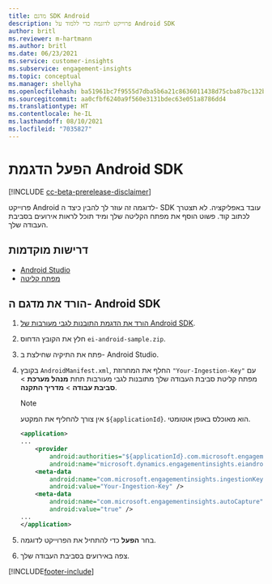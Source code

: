 ```yaml
---
title: מדגם SDK Android
description: פרוייקט לדוגמה כדי ללמוד על Android SDK
author: britl
ms.reviewer: m-hartmann
ms.author: britl
ms.date: 06/23/2021
ms.service: customer-insights
ms.subservice: engagement-insights
ms.topic: conceptual
ms.manager: shellyha
ms.openlocfilehash: ba51961bc7f9555d7dba5b6a21c8636011438d75cba87bc132b896841c467a33
ms.sourcegitcommit: aa0cfbf6240a9f560e3131bdec63e051a8786dd4
ms.translationtype: HT
ms.contentlocale: he-IL
ms.lasthandoff: 08/10/2021
ms.locfileid: "7035827"
---
```

# <a name="run-the-android-sdk-sample"></a>הפעל הדגמת Android SDK

[!INCLUDE [cc-beta-prerelease-disclaimer](includes/cc-beta-prerelease-disclaimer.md)]

פרוייקט Android לדוגמה זה עוזר לך להבין כיצד ה- SDK עובד באפליקציה. לא תצטרך לכתוב קוד. פשוט הוסף את מפתח הקליטה שלך ומיד תוכל לראות אירועים בסביבת העבודה שלך.

## <a name="prerequisites"></a>דרישות מוקדמות

- [Android Studio](https://developer.android.com/studio)
- [מפתח קליטה](get-started-android.md)

## <a name="download-the-android-sdk-sample"></a>הורד את מדגם ה- Android SDK

1. [הורד את הדגמת התובנות לגבי מעורבות של Android SDK](https://download.pi.dynamics.com/sdk/EI-SDKs/ei-android-sample.zip).
1. חלץ את הקובץ הדחוס `ei-android-sample.zip`.
1. פתח את התיקיה שחילצת ב- Android Studio.
1. בקובץ `AndroidManifest.xml`, החלף את המחרוזת `"Your-Ingestion-Key"` עם מפתח קליטת סביבת העבודה שלך מתובנות לגבי מעורבות תחת **מנהל מערכת** > **סביבת עבודה** > **מדריך התקנה**. 

   > [!NOTE]
   > אין צורך להחליף את המקטע `${applicationId}`. הוא מאוכלס באופן אוטומטי.

   ```xml
   <application>
   ...
       <provider
           android:authorities="${applicationId}.com.microsoft.engagementinsights.eiandroidsdk.AnalyticsContentProvider"
           android:name="microsoft.dynamics.engagementinsights.eiandroidsdk.AnalyticsContentProvider" />
       <meta-data
           android:name="com.microsoft.engagementinsights.ingestionKey"
           android:value="Your-Ingestion-Key" />
       <meta-data
           android:name="com.microsoft.engagementinsights.autoCapture"
           android:value="true" />
   ...
   </application>
   ```

1. בחר **הפעל** כדי להתחיל את הפרוייקט לדוגמה.
1. צפה באירועים בסביבת העבודה שלך.


[!INCLUDE[footer-include](../includes/footer-banner.md)]
